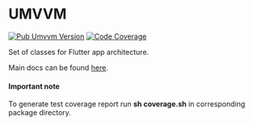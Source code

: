 # UMVVM

[![Pub Umvvm Version](https://img.shields.io/pub/v/umvvm)](https://pub.dev/packages/umvvm)
[![Code Coverage](./packages/umvvm/coverage/coverage_badge.svg)](./test/)

Set of classes for Flutter app architecture.

Main docs can be found [here](packages/umvvm/README.md).

#### Important note

To generate test coverage report run <b>sh coverage.sh</b> in corresponding package directory.